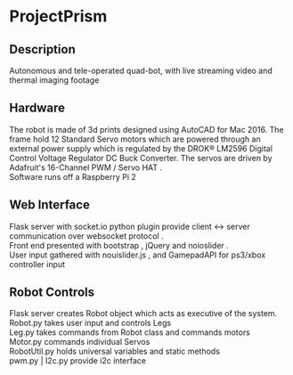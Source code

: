 # ProjectPrism

## Description
Autonomous and tele-operated quad-bot, with live streaming video and thermal imaging footage

## Hardware
The robot is made of 3d prints designed using AutoCAD for Mac 2016. The frame hold 12 Standard Servo motors which are powered through an external power supply which is regulated by the DROK® LM2596 Digital Control Voltage Regulator DC Buck Converter. The servos are driven by Adafruit's  16-Channel PWM / Servo HAT .<br>
Software runs off a Raspberry Pi 2

## Web Interface
 Flask server  with  socket.io  python plugin provide client <-> server communication over  websocket protocol .<br>
Front end presented with  bootstrap ,  jQuery  and  noioslider .<br>
User input gathered with  nouislider.js , and  GamepadAPI  for ps3/xbox controller input

## Robot Controls
Flask server creates Robot object which acts as executive of the system. <br>
Robot.py  takes user input and controls Legs  <br>
Leg.py  takes commands from Robot class and commands motors <br>
Motor.py commands individual Servos <br>
RobotUtil.py  holds universal variables and static methods <br>
pwm.py | I2c.py  provide  i2c interface  <br>
